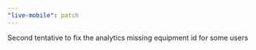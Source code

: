 ```yaml
---
"live-mobile": patch
---
```


Second tentative to fix the analytics missing equipment id for some users
